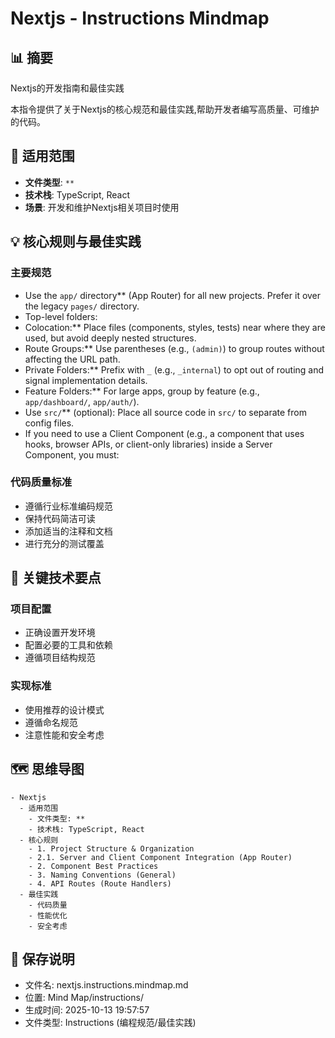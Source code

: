 # Nextjs - Instructions Mindmap

## 📊 摘要
Nextjs的开发指南和最佳实践

本指令提供了关于Nextjs的核心规范和最佳实践,帮助开发者编写高质量、可维护的代码。

## 🎯 适用范围
- **文件类型**: `**`
- **技术栈**: TypeScript, React
- **场景**: 开发和维护Nextjs相关项目时使用

## 💡 核心规则与最佳实践

### 主要规范
- Use the `app/` directory** (App Router) for all new projects. Prefer it over the legacy `pages/` directory.
- Top-level folders:
- Colocation:** Place files (components, styles, tests) near where they are used, but avoid deeply nested structures.
- Route Groups:** Use parentheses (e.g., `(admin)`) to group routes without affecting the URL path.
- Private Folders:** Prefix with `_` (e.g., `_internal`) to opt out of routing and signal implementation details.
- Feature Folders:** For large apps, group by feature (e.g., `app/dashboard/`, `app/auth/`).
- Use `src/`** (optional): Place all source code in `src/` to separate from config files.
- If you need to use a Client Component (e.g., a component that uses hooks, browser APIs, or client-only libraries) inside a Server Component, you must:

### 代码质量标准
- 遵循行业标准编码规范
- 保持代码简洁可读
- 添加适当的注释和文档
- 进行充分的测试覆盖

## 📝 关键技术要点

### 项目配置
- 正确设置开发环境
- 配置必要的工具和依赖
- 遵循项目结构规范

### 实现标准
- 使用推荐的设计模式
- 遵循命名规范
- 注意性能和安全考虑

## 🗺️ 思维导图

```mindmap
- Nextjs
  - 适用范围
    - 文件类型: **
    - 技术栈: TypeScript, React
  - 核心规则
    - 1. Project Structure & Organization
    - 2.1. Server and Client Component Integration (App Router)
    - 2. Component Best Practices
    - 3. Naming Conventions (General)
    - 4. API Routes (Route Handlers)
  - 最佳实践
    - 代码质量
    - 性能优化
    - 安全考虑
```

## 💾 保存说明
- 文件名: nextjs.instructions.mindmap.md
- 位置: Mind Map/instructions/
- 生成时间: 2025-10-13 19:57:57
- 文件类型: Instructions (编程规范/最佳实践)
